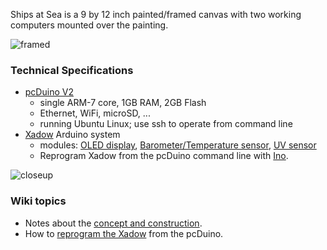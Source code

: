 Ships at Sea is a 9 by 12 inch painted/framed canvas
with two working computers mounted over the painting.

![framed](https://github.com/cjdaly/ShipsAtSea/wiki/images/SaS-framed.JPG)

### Technical Specifications

* [pcDuino V2](http://www.pcduino.com/pcduino-v2/)
  * single ARM-7 core, 1GB RAM, 2GB Flash
  * Ethernet, WiFi, microSD, ...
  * running Ubuntu Linux; use ssh to operate from command line
* [Xadow](http://www.seeedstudio.com/depot/Xadow-Main-Board-p-1524.html) Arduino system
  * modules: [OLED display](http://www.seeedstudio.com/depot/Xadow-OLED-096-p-1520.html), [Barometer/Temperature sensor](http://www.seeedstudio.com/depot/Xadow-Barometer-p-1522.html), [UV sensor](http://www.seeedstudio.com/depot/Xadow-UV-Sensor-p-1694.html)
  * Reprogram Xadow from the pcDuino command line with [Ino](http://inotool.org/).

![closeup](https://github.com/cjdaly/ShipsAtSea/wiki/images/SaS-framed-closeup.JPG)

### Wiki topics

* Notes about the [concept and construction](https://github.com/cjdaly/ShipsAtSea/wiki/Concept-and-Construction).
* How to [reprogram the Xadow](https://github.com/cjdaly/ShipsAtSea/wiki/Reprogramming-Xadow) from the pcDuino.

